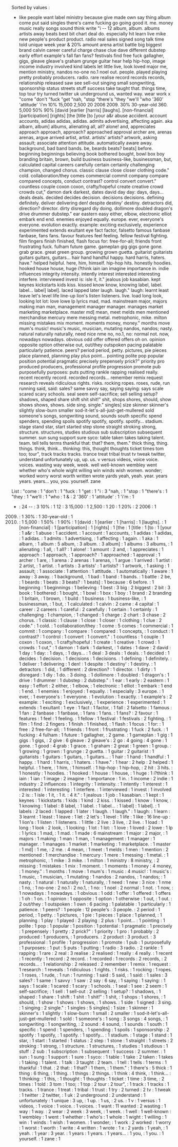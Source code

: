 Sorted by values :
- like people want label ministry because give made own say thing album come put said singles there's came fucking go going good it. me. money music really songs sound think write "i -- 12 album, album. albums artists away beats best bit chart deal do. especially hit learn live mike new people's product product. radio real sales signed song talk time told unique week year & 20% amount arena artist battle big biggest brand calvin career careful charge chase clue dave different dubstep early effort example's fall fan fans? festivals find free fuck gallagher, gigs, gleave gleave's graham grunge guitar hear help hip-hop, image income industry involved kind labels let little live, look loved major me, mention ministry, nandos no-one no.1 noel out. people. played playing pretty probably producers. radio. rare realise record records records, relationship released saw see sell-out singing small songwriting, sponsorship status streets stuff success take taught that. things time, top tour try turned twitter uk underground us, wanted way. wear work x "come "don't "fuck "get "nah, "stop "there's "they "we'll "who '360' 'attitude' 'i'm 10% 15,000 2,500 20 2006 2009. 30% 30-year-old 360. 5,000 50% 90% [david [earlier [harris] [laughs]. [non-financial] [participation] [rights] [the [title [to [your a&r abuse accident. account accounts, adidas adidas, adidas. admits advertising, affecting again. aka albarn, album] albums, alienating all, all? alone! and, appreciates approach approach, approach? approached approval archer are, arenas arenas, argue arrived artist, artist. artists' artists? artwork, asking assault; associate attention attitude. automatically aware away. background, bad band bands. be, beards beats? beats] before. beginning beginnings believing book bothered bought, bowl box boy branding britain, brown, build business business-like, businessman, but, calculated capital careers carefully certain certainly challenging champion, changed chorus. classic clause close closer clothing code." cold. collaboration/they comes commercial commit company compare compared concepts, conduct contrast? control convert convert." countless couple coxon coxon, crafty/hopeful create creative crowd crowds cut," damon dark darkest, dates david day day: days, days... deals deals. decided decides decision. decisions decisions. defining definitely. deliver delivering den! despite destiny' destiny. detractors did, direction? director. dirty disregard diy doing. dollimore doubled dragon's drive drummer dubstep." ear eastern easy either, elbow, electronic elliot embark end end. enemies enjoyed equally. europe. ever, everyone's everyone. evolution exactly. example: exciting exclusively, experience experimented extends exultant eye fact factor, falsetto famous fanbase fanbase, fans fans. favour features feel feeling. fellow festival fighting. film fingers finish finished, flash focus for: free-for-all; friends front frustrating fuck. fulham future game. gameplan gig gigs gone gone. grab grace. great green group. growing grown guetta. guitarist guitarists guitars guitars, guitars... hair hand handful happy. hard harris, haters. have." helped helpful. here, him, himself. hip-hop hits. honestly hoodies. hooked house house, huge i?think iain ian imagine importance in. indie influences integrity intensity. intently interest interested interesting interfere. interviewed invest is: isle it, it." jealous job kasabian. kept keynes kickstarts kids kiss. kissed know know, knowing label, label. label... label] label]. laced lapped later laugh. laugh." laugh: learnt least leave let's level life line-up lion's listen listeners. live. load long look, looking lot lot: love lowe lp lyrics mad, mad. mainstream major, majors making man man, management manager manager. manages market marketing marketplace. master md] mean, meet melds men mentioned merchandise mercury mere messing metal. metrophonic, mike. milton missing mistakes mix moment. moments money, money." months move mum's music! music's music, musician, mutating nandos, nandos; nasty. natural naturally naturally, need nice nme no, no.1, no: normal not. now, nowadays nowadays. obvious odd offer offered offers oh on. opinion opposite option otherwise out, out/they outspoken pacing palatable particularly patience. peers? period period, petty. pictures, pie pieces place planned, planning play plus point... pointing polite pop popular position potential pragmatic precisely prepensely prick?" priority pro produced producers, professional profile progression promote pub purposefully purposes: puts putting rankle rapping realised really. recent recently record. recorded records... remember remix request research reveals ridiculous rights. risks. rocking ropes. roses, rude, run running said, said: sales? same savvy say, saying saying: says scale scared scary schools. seal seem self-sacrifice; sell selling setup? shadows, shaped share shift shit shit!" shit, shops shores, should, show shows shows, shows. side sing. single." singles] size skinner skinner's slightly slow-burn smaller sod-it-let's-all-just-get-mullered sold someone's songs, songwriting sound, sounds south specific spend spenders, spending spoils spotify spotify, spotify. spotify... stadium. stage stand star, start started step stone straight stroking strong, structure. structures, studies studious sub subscription subsequent summer. sun sung support sure syco: table taken takes taking talent. team. tell tells terms thankful that: that? them, them." thick thing, thing. things. think, think... thinking: this, thought thoughts ticket times tom too; tour", track tracks tracks. trance treat tribal trust tv tweak twitter, understand unfortunately up, up. us. v versus videos, voice voice. voices. wasting way week, week. well well-known wembley went whether who's whole wight willing win winds wish women. wonder; worked worry worst worth written wrote yards yeah, yeah. year. years years. years... you, you. yourself. zane 

List :
"come : 1
"don't : 1
"fuck : 1
"get : 1
"i : 3
"nah, : 1
"stop : 1
"there's : 1
"they : 1
"we'll : 1
"who : 1
& : 2
'360' : 1
'attitude' : 1
'i'm : 1
- : 24
-- : 3
10% : 1
12 : 3
15,000 : 1
2,500 : 1
20 : 1
20% : 2
2006 : 1
2009. : 1
30% : 1
30-year-old : 1
360. : 1
5,000 : 1
50% : 1
90% : 1
[david : 1
[earlier : 1
[harris] : 1
[laughs]. : 1
[non-financial] : 1
[participation] : 1
[rights] : 1
[the : 1
[title : 1
[to : 1
[your : 1
a&r : 1
abuse : 1
accident. : 1
account : 1
accounts, : 1
adidas : 1
adidas, : 1
adidas. : 1
admits : 1
advertising, : 1
affecting : 1
again. : 1
aka : 1
albarn, : 1
album : 5
album, : 3
album. : 3
album] : 1
albums : 3
albums, : 1
alienating : 1
all, : 1
all? : 1
alone! : 1
amount : 2
and, : 1
appreciates : 1
approach : 1
approach, : 1
approach? : 1
approached : 1
approval : 1
archer : 1
are, : 1
arena : 2
arenas : 1
arenas, : 1
argue : 1
arrived : 1
artist : 2
artist, : 1
artist. : 1
artists : 3
artists' : 1
artists? : 1
artwork, : 1
asking : 1
assault; : 1
associate : 1
attention : 1
attitude. : 1
automatically : 1
aware : 1
away : 3
away. : 1
background, : 1
bad : 1
band : 1
bands. : 1
battle : 2
be, : 1
beards : 1
beats : 3
beats? : 1
beats] : 1
because : 6
before. : 1
beginning : 1
beginnings : 1
believing : 1
best : 3
big : 2
biggest : 2
bit : 3
book : 1
bothered : 1
bought, : 1
bowl : 1
box : 1
boy : 1
brand : 2
branding : 1
britain, : 1
brown, : 1
build : 1
business : 1
business-like, : 1
businessman, : 1
but, : 1
calculated : 1
calvin : 2
came : 4
capital : 1
career : 2
careers : 1
careful : 2
carefully : 1
certain : 1
certainly : 1
challenging : 1
champion, : 1
changed : 1
charge : 2
chart : 3
chase : 2
chorus. : 1
classic : 1
clause : 1
close : 1
closer : 1
clothing : 1
clue : 2
code." : 1
cold. : 1
collaboration/they : 1
come : 5
comes : 1
commercial : 1
commit : 1
company : 1
compare : 1
compared : 1
concepts, : 1
conduct : 1
contrast? : 1
control : 1
convert : 1
convert." : 1
countless : 1
couple : 1
coxon : 1
coxon, : 1
crafty/hopeful : 1
create : 1
creative : 1
crowd : 1
crowds : 1
cut," : 1
damon : 1
dark : 1
darkest, : 1
dates : 1
dave : 2
david : 1
day : 1
day: : 1
days, : 1
days... : 1
deal : 3
deals : 1
deals. : 1
decided : 1
decides : 1
decision. : 1
decisions : 1
decisions. : 1
defining : 1
definitely. : 1
deliver : 1
delivering : 1
den! : 1
despite : 1
destiny' : 1
destiny. : 1
detractors : 1
did, : 1
different : 2
direction? : 1
director. : 1
dirty : 1
disregard : 1
diy : 1
do. : 3
doing. : 1
dollimore : 1
doubled : 1
dragon's : 1
drive : 1
drummer : 1
dubstep : 2
dubstep." : 1
ear : 1
early : 2
eastern : 1
easy : 1
effort : 2
either, : 1
elbow, : 1
electronic : 1
elliot : 1
embark : 1
end : 1
end. : 1
enemies : 1
enjoyed : 1
equally. : 1
especially : 3
europe. : 1
ever, : 1
everyone's : 1
everyone. : 1
evolution : 1
exactly. : 1
example's : 2
example: : 1
exciting : 1
exclusively, : 1
experience : 1
experimented : 1
extends : 1
exultant : 1
eye : 1
fact : 1
factor, : 1
fall : 2
falsetto : 1
famous : 1
fan : 2
fanbase : 1
fanbase, : 1
fans : 1
fans. : 1
fans? : 2
favour : 1
features : 1
feel : 1
feeling. : 1
fellow : 1
festival : 1
festivals : 2
fighting. : 1
film : 1
find : 2
fingers : 1
finish : 1
finished, : 1
flash : 1
focus : 1
for: : 1
free : 2
free-for-all; : 1
friends : 1
front : 1
frustrating : 1
fuck : 2
fuck. : 1
fucking : 4
fulham : 1
future : 1
gallagher, : 2
game. : 1
gameplan : 1
gig : 1
gigs : 1
gigs, : 2
give : 6
gleave : 2
gleave's : 2
go : 4
going : 4
gone : 1
gone. : 1
good : 4
grab : 1
grace. : 1
graham : 2
great : 1
green : 1
group. : 1
growing : 1
grown : 1
grunge : 2
guetta. : 1
guitar : 2
guitarist : 1
guitarists : 1
guitars : 1
guitars, : 1
guitars... : 1
hair : 1
hand : 1
handful : 1
happy. : 1
hard : 1
harris, : 1
haters. : 1
have." : 1
hear : 2
help : 2
helped : 1
helpful. : 1
here, : 1
him, : 1
himself. : 1
hip-hop : 1
hip-hop, : 2
hit : 3
hits. : 1
honestly : 1
hoodies. : 1
hooked : 1
house : 1
house, : 1
huge : 1
i?think : 1
iain : 1
ian : 1
image : 2
imagine : 1
importance : 1
in. : 1
income : 2
indie : 1
industry : 2
influences : 1
integrity : 1
intensity. : 1
intently : 1
interest : 1
interested : 1
interesting : 1
interfere. : 1
interviewed : 1
invest : 1
involved : 2
is: : 1
isle : 1
it, : 1
it. : 4
it." : 1
jealous : 1
job : 1
kasabian. : 1
kept : 1
keynes : 1
kickstarts : 1
kids : 1
kind : 2
kiss. : 1
kissed : 1
know : 1
know, : 1
knowing : 1
label : 8
label, : 1
label. : 1
label... : 1
label] : 1
label]. : 1
labels : 2
laced : 1
lapped : 1
later : 1
laugh. : 1
laugh." : 1
laugh: : 1
learn : 3
learnt : 1
least : 1
leave : 1
let : 2
let's : 1
level : 1
life : 1
like : 16
line-up : 1
lion's : 1
listen : 1
listeners. : 1
little : 2
live : 3
live, : 2
live. : 1
load : 1
long : 1
look : 2
look, : 1
looking : 1
lot : 1
lot: : 1
love : 1
loved : 2
lowe : 1
lp : 1
lyrics : 1
mad, : 1
mad. : 1
made : 6
mainstream : 1
major : 2
major, : 1
majors : 1
making : 1
man : 1
man, : 1
management : 1
manager : 1
manager. : 1
manages : 1
market : 1
marketing : 1
marketplace. : 1
master : 1
md] : 1
me, : 2
me. : 4
mean, : 1
meet : 1
melds : 1
men : 1
mention : 2
mentioned : 1
merchandise : 1
mercury : 1
mere : 1
messing : 1
metal. : 1
metrophonic, : 1
mike : 3
mike. : 1
milton : 1
ministry : 8
ministry, : 2
missing : 1
mistakes : 1
mix : 1
moment. : 1
moments : 1
money : 4
money, : 1
money." : 1
months : 1
move : 1
mum's : 1
music : 4
music! : 1
music's : 1
music, : 1
musician, : 1
mutating : 1
nandos : 2
nandos, : 1
nandos; : 1
nasty. : 1
natural : 1
naturally : 1
naturally, : 1
need : 1
new : 3
nice : 1
nme : 1
no, : 1
no-one : 2
no.1 : 2
no.1, : 1
no: : 1
noel : 2
normal : 1
not. : 1
now, : 1
nowadays : 1
nowadays. : 1
obvious : 1
odd : 1
offer : 1
offered : 1
offers : 1
oh : 1
on. : 1
opinion : 1
opposite : 1
option : 1
otherwise : 1
out, : 1
out. : 2
out/they : 1
outspoken : 1
own : 6
pacing : 1
palatable : 1
particularly : 1
patience. : 1
peers? : 1
people : 12
people's : 3
people. : 2
period : 1
period, : 1
petty. : 1
pictures, : 1
pie : 1
pieces : 1
place : 1
planned, : 1
planning : 1
play : 1
played : 2
playing : 2
plus : 1
point... : 1
pointing : 1
polite : 1
pop : 1
popular : 1
position : 1
potential : 1
pragmatic : 1
precisely : 1
prepensely : 1
pretty : 2
prick?" : 1
priority : 1
pro : 1
probably : 2
produced : 1
producers, : 1
producers. : 2
product : 3
product. : 3
professional : 1
profile : 1
progression : 1
promote : 1
pub : 1
purposefully : 1
purposes: : 1
put : 5
puts : 1
putting : 1
radio : 3
radio. : 2
rankle : 1
rapping : 1
rare : 2
real : 3
realise : 2
realised : 1
really : 4
really. : 1
recent : 1
recently : 1
record : 2
record. : 1
recorded : 1
records : 2
records, : 2
records... : 1
relationship : 2
released : 2
remember : 1
remix : 1
request : 1
research : 1
reveals : 1
ridiculous : 1
rights. : 1
risks. : 1
rocking : 1
ropes. : 1
roses, : 1
rude, : 1
run : 1
running : 1
said : 5
said, : 1
said: : 1
sales : 3
sales? : 1
same : 1
savvy : 1
saw : 2
say : 6
say, : 1
saying : 1
saying: : 1
says : 1
scale : 1
scared : 1
scary : 1
schools. : 1
seal : 1
see : 2
seem : 1
self-sacrifice; : 1
sell : 1
sell-out : 2
selling : 1
setup? : 1
shadows, : 1
shaped : 1
share : 1
shift : 1
shit : 1
shit!" : 1
shit, : 1
shops : 1
shores, : 1
should, : 1
show : 1
shows : 1
shows, : 1
shows. : 1
side : 1
signed : 3
sing. : 1
singing : 2
single." : 1
singles : 5
singles] : 1
size : 1
skinner : 1
skinner's : 1
slightly : 1
slow-burn : 1
small : 2
smaller : 1
sod-it-let's-all-just-get-mullered : 1
sold : 1
someone's : 1
song : 3
songs : 4
songs, : 1
songwriting : 1
songwriting, : 2
sound : 4
sound, : 1
sounds : 1
south : 1
specific : 1
spend : 1
spenders, : 1
spending : 1
spoils : 1
sponsorship : 2
spotify : 1
spotify, : 1
spotify. : 1
spotify... : 1
stadium. : 1
stage : 1
stand : 1
star, : 1
start : 1
started : 1
status : 2
step : 1
stone : 1
straight : 1
streets : 2
stroking : 1
strong, : 1
structure. : 1
structures, : 1
studies : 1
studious : 1
stuff : 2
sub : 1
subscription : 1
subsequent : 1
success : 2
summer. : 1
sun : 1
sung : 1
support : 1
sure : 1
syco: : 1
table : 1
take : 2
taken : 1
takes : 1
taking : 1
talent. : 1
talk : 3
taught : 2
team. : 1
tell : 1
tells : 1
terms : 1
thankful : 1
that. : 2
that: : 1
that? : 1
them, : 1
them." : 1
there's : 5
thick : 1
thing : 6
thing, : 1
thing. : 1
things : 2
things. : 1
think : 4
think, : 1
think... : 1
thinking: : 1
this, : 1
thought : 1
thoughts : 1
ticket : 1
time : 3
time, : 2
times : 1
told : 3
tom : 1
too; : 1
top : 2
tour : 2
tour", : 1
track : 1
tracks : 1
tracks. : 1
trance : 1
treat : 1
tribal : 1
trust : 1
try : 2
turned : 2
tv : 1
tweak : 1
twitter : 2
twitter, : 1
uk : 2
underground : 2
understand : 1
unfortunately : 1
unique : 3
up, : 1
up. : 1
us, : 2
us. : 1
v : 1
versus : 1
videos, : 1
voice : 1
voice. : 1
voices. : 1
want : 11
wanted : 2
wasting : 1
way : 1
way. : 2
wear : 2
week : 3
week, : 1
week. : 1
well : 1
well-known : 1
wembley : 1
went : 1
whether : 1
who's : 1
whole : 1
wight : 1
willing : 1
win : 1
winds : 1
wish : 1
women. : 1
wonder; : 1
work : 2
worked : 1
worry : 1
worst : 1
worth : 1
write : 4
written : 1
wrote : 1
x : 2
yards : 1
yeah, : 1
yeah. : 1
year : 3
year. : 1
years : 1
years. : 1
years... : 1
you, : 1
you. : 1
yourself. : 1
zane : 1
